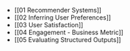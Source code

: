- [[01 Recommender Systems]]
- [[02 Inferring User Preferences]]
- [[03 User Satisfaction]]
- [[04 Engagement - Business Metric]]
- [[05 Evaluating Structured Outputs]]